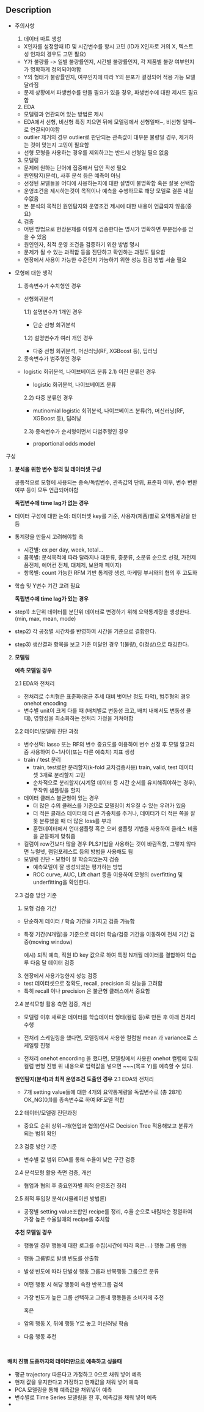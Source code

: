 ## **Description**

- 주의사항
  1) 데이터 마트 생성
  - X인자를 설정할때 ID 및 시간변수를 항시 고민 (ID가 X인자로 거의 X, 텍스트성 인자의 경우도 고민 필요)
  - Y가 불량률 -> 일별 불량률인지, 시간별 불량률인지, 각 제품별 불량 여부인지가 명확하게 정의되어야함
  - Y의 형태가 불량률인지, 여부인지에 따라 Y의 분포가 결정되어 적용 가능 모델 달라짐
  - 문제 상황에서 파생변수를 만들 필요가 있을 경우, 파생변수에 대한 제시도 필요함

  2) EDA
  - 모델링과 연관되어 있는 방법론 제시
  - EDA에서 선형, 비선형 특징 지으면 뒤에 모델링에서 선형일때~, 비선형 일때~ 로 연결되어야함
  - outlier 제거의 경우 outlier로 판단되는 관측값이 대부분 불량일 경우, 제거하는 것이 맞는지 고민이 필요함
  - 선형 모형을 사용하는 경우를 제외하고는 반드시 선형일 필요 없음

  3) 모델링
  - 문제에 원하는 단어에 집중해서 답안 작성 필요
  - 원인탐지(분석), 사후 분석 등은 예측이 아님
  - 선정된 모델들을 어디에 사용하는지에 대한 설명이 불명확함 혹은 잘못 선택함
  - 운영조건을 제시하는것이 목적이나 예측을 수행하므로 해당 모델로 결론 내릴 수없음
  - 본 분석의 목적인 원인탐지와 운영조건 제시에 대한 내용이 언급되지 않음(중요)

  4) 검증
  - 어떤 방법으로 현장문제를 이렇게 검증한다는 명시가 명확하면 부분점수를 얻을 수 있음
  - 원인인자, 최적 운영 조건을 검증하기 위한 방법 명시
  - 문제가 될 수 있는 과적합 등을 진단하고 확인하는 과정도 필요함
  - 현장에서 사용이 가능한 수준인지 가늠하기 위한 성능 점검 방법 서술 필요

* 모형에 대한 생각 
  1) 종속변수가 수치형인 경우

  - 선형회귀분석

    1.1) 설명변수가 1개인 경우

    - 단순 선형 회귀분석

    1.2) 설명변수가 여러 개인 경우

      - 다중 선형 회귀분석, 머신러닝(RF, XGBoost 등), 딥러닝

  2) 종속변수가 범주형인 경우

  - logistic 회귀분석, 나이브베이즈 분류
      2.1) 이진 분류인 경우

    - logistic 회귀분석, 나이브베이즈 분류

    2.2) 다중 분류인 경우

      - mutinomial logistic 회귀분석, 나이브베이즈 분류(?), 머신러닝(RF, XGBoost 등), 딥러닝

    2.3) 종속변수가 순서형이면서 다범주형인 경우

      - proportional odds model

        

구성

1. **분석을 위한 변수 정의 및 데이터셋 구성**

   공통적으로 모형에 사용되는 종속/독립변수, 관측값의 단위, 표준화 여부, 변수 변환 여부 등이 모두 언급되어야함

   **독립변수에 time lag가 없는 경우**

- 데이터 구성에 대한 논의: 데이터셋 key를 기준, 사용자(제품)별로 요약통계량을 만듬

- 통계량을 만들시 고려해야할 축

  - 시간별: ex per day, week, total...
  - 품목별: 분석목적에 따라 달라지나 대분류, 중분류, 소분류 순으로 선정, 가전제품전체, 에어컨 전체, 대체제, 보완재 페이지)
  - 항목별: count 가능한 RFM 기반 통계량 생성, 마케팅 부서와의 협의 후 고도화

- 학습 및 Y변수 기간 고려 필요

  **독립변수에 time lag가 있는 경우**

- step1) 초단위 데이터를 분단위 데이터로 변경하기 위해 요약통계량을 생성한다.(min, max, mean, mode)

- step2) 각 공정별 시간차를 반영하여 시간을 기준으로 결합한다.

- step3) 생산결과 항목을 보고 기준 미달인 경우 1(불량), 0(정상)으로 태깅한다.

  

2. **모델링**

   **예측 모델일 경우**

   2.1 EDA와 전처리

   - 전처리로 수치형은 표준화(평균 추세 대비 벗어난 정도 파악), 범주형의 경우 onehot encoding
   - 변수별 unit이 크게 다를 때 (배치별로 변동성 크고, 배치 내에서도 변동성 클 때),  영향성을 최소화하는 전처리 가정을 거쳐야함

   2.2 데이터/모델링 진단 과정

   - 변수선택: lasso 또는 RF의 변수 중요도를 이용하여 변수 선정 후 모델 알고리즘 사용하여 0~1사이(또는 다른 예측치) 지표 생성
   - train / test 분리
     - train, test로만 분리할지(k-fold 교차검증사용) train, valid, test 데이터셋 3개로 분리할지 고민
     - 순차적으로 분리할지(시계열 데이터 등 시간 순서를 유지해줘야하는 경우), 무작위 샘플링을 할지
   - 데이터 클래스 불균형이 있는 경우
     - 더 많은 수의 클래스를 기준으로 모델링이 치우칠 수 있는 우려가 있음 
     - 더 적은 클래스 데이터에 더 큰 가중치를 주거나, 데이터가 더 적은 쪽을 잘못 분류했을 때 더 많은 loss를 부과
     - 훈련데이터에서 언더샘플링 혹은 오버 샘플링 기법을 사용하여 클래스 비율을 균등하게 맞춰줌
   - 컬럼이 row건보다 많을 경우 PLS기법을 사용하는 것이 바람직함, 그렇지 않다면 뉴럴넷, 램덤포레스트 등의 방법을 사용해도 됨
   - 모델링 진단 - 모형이 잘 학습되었는지 검증
     - 예측모델이 잘 생성되었는 평가하는 방법
     - ROC curve, AUC, Lift chart 등을 이용하여 모형의 overfitting 및 underfitting을 확인한다.

   2.3 검증 방안 기준

   1) 모형 검증 기간

   - 단순하게 데이터 / 학습 기간을 가지고 검증 가능함

   - 특정 기간(N개월)을 기준으로 데이터 학습/검증 기간을 이동하여 전체 기간 검증(moving window)

     예시) 퇴직 예측, 직원 ID key 값으로 하여 특정 N개월 데이터를 결합하여 학습 루 다음 달 데이터 검증

   3) 현장에서 사용가능한지 성능 검증

   - test 데이터셋으로 정확도, recall, precision 의 성능을 고려함
   - 특히 recall 이나 precision 은 불균형 클래스에서 중요함

   2.4 분석모형 활용 측면 검증, 개선

   - 모델링 이후 새로운 데이터를 학습데이터 형태(컬럼 등)로 만든 후 아래 전처리 수행

   - 전처리 스케일링을 했다면, 모델링에서 사용한 컬럼별 mean 과 variance로 스케일링 진행

   - 전처리 onehot encording 을 했다면, 모델링에서 사용한 onehot 컬럼에 맞춰 컬럼 변형 진행
     위 내용으로 입력값을 넣으면 ~~~(목표 Y)를 예측할 수 있다.

     

   **원인탐지(분석)과 최적 운영조건 도출인 경우**
   2.1 EDA와 전처리

   - 7개 setting value들에 대한 4개의 요약통계량을 독립변수로 (총 28개) OK_NG(0,1)를 종속변수로 하여 RF모델 적합

   2.2 데이터/모델링 진단과정

   - 중요도 순위 상위~개(현업과 협의)인사로 Decision Tree 적용해보고 분류가 되는 범위 확인

   2.3 검증 방안 기준

   - 변수별 값 범위 EDA를 통해 수율이 낮은 구간 검증

   2.4 분석모형 활용 측면 검증, 개선

   - 협업과 협의 후 중요인자별 최적 운영조건 정리

   2.5 최적 투입량 분석(시뮬레이션 방법론)

   - 공정별 setting value조합인 recipe를 정리, 수율 순으로 내림차순 정렬하여 가장 높은 수율일때의 recipe를 추치함

   

   

   **추천 모델일 경우**

   - 행동일 경우 행동에 대한 로그를 수집(시간에 따라 혹은....) 행동 그룹 만듬

   - 행동 그룹별로 발생 빈도를 산출함

   - 발생 빈도에 따라 단발성 행동 그룹과 반복행동 그룹으로 분류

   - 어떤 행동 시 해당 행동이 속한 반복그룹 검색

   - 가장 빈도가 높은 그룹 선택하고 그룹내 행동들을 소비자에 추천

     혹은

   - 앞의 행동 X, 뒤에 행동 Y로 놓고 머신러닝 학습

   - 다음 행동 추천







​		

​	**배치 진행 도중까지의 데이터만으로 예측하고 싶을때**

- 평균 trajectory 따른다고 가정하고 0으로 채워 넣어 예측
- 현재 값을 유지한다고 가정하고 현재값을 채워 넣어 예측
- PCA 모델링을 통해 예측값을 채워넣어 예측
- 변수별로 Time Series 모델링을 한 후, 예측값을 채워 넣어 예측
- 

